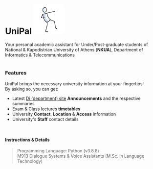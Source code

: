 
                                                                                                            
# UniPal <img title="UniPal logo" alt_text="UniPal logo" src="https://github.com/theatina/UniPal/blob/master/UniPal/Slack/UniPal_logo.jpg " width="100">
Your personal academic assistant for Under/Post-graduate students of National & Kapodistrian University of Athens (**NKUA**), Department of Informatics & Telecommunications 
<br><br>

### Features
UniPal brings the necessary university information at your fingertips!
<br>By asking so, you can get:
- Latest [Di (department) site](https://www.di.uoa.gr/) **Announcements** and the respective summaries
- Exam & Class lectures **timetables**
- University **Contact**, **Location** & **Access** information
- University's **Staff** contact details

<!-- 
<br>UniPal assistant will soon be able to:
- Create Google calendar reminders (of exams/lectures/project deadlines)
-->

<br>

#### Instructions & Details

> Programming Language:
Python (v3.8.8)
<br>M913 Dialogue Systems & Voice Assistants (M.Sc. in Language Technology)
